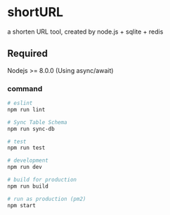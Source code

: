 # shortURL
a shorten URL tool, created by node.js + sqlite + redis

## Required
Nodejs >= 8.0.0 (Using async/await)

### command
```bash
# eslint
npm run lint

# Sync Table Schema
npm run sync-db

# test
npm run test

# development
npm run dev

# build for production
npm run build

# run as production (pm2)
npm start
```
